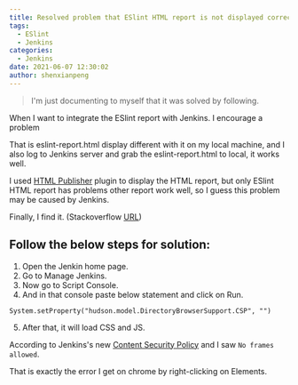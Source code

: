 ```yaml
---
title: Resolved problem that ESlint HTML report is not displayed correctly in Jenkins job
tags:
  - ESlint
  - Jenkins
categories:
  - Jenkins
date: 2021-06-07 12:30:02
author: shenxianpeng
---
```


> I'm just documenting to myself that it was solved by following.

When I want to integrate the ESlint report with Jenkins. I encourage a problem

That is eslint-report.html display different with it on my local machine, and I also log to Jenkins server and grab the eslint-report.html to local, it works well. 

I used [HTML Publisher](https://plugins.jenkins.io/htmlpublisher/) plugin to display the HTML report, but only ESlint HTML report has problems other report work well, so I guess this problem may be caused by Jenkins.

Finally, I find it. (Stackoverflow [URL](https://stackoverflow.com/questions/34315723/jenkins-error-blocked-script-execution-in-url-because-the-documents-frame/46197356?stw=2#46197356))

## Follow the below steps for solution:

1. Open the Jenkin home page.
2. Go to Manage Jenkins.
3. Now go to Script Console.
4. And in that console paste below statement and click on Run. 
```
System.setProperty("hudson.model.DirectoryBrowserSupport.CSP", "")
```
5. After that, it will load CSS and JS.

According to Jenkins's new [Content Security Policy](https://www.jenkins.io/doc/book/security/configuring-content-security-policy/) and I saw `No frames allowed`.

That is exactly the error I get on chrome by right-clicking on Elements.
